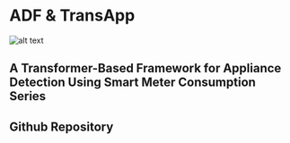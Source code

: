 # ADF & TransApp

![alt text](https://github.com/adrienpetralia/TransApp/blob/master/ressources/Framework.jpg?raw=true)

## A Transformer-Based Framework for Appliance Detection Using Smart Meter Consumption Series 

## Github Repository
